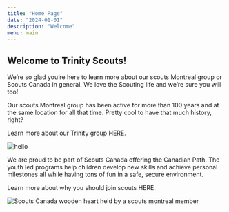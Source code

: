 ```yaml
---
title: "Home Page"
date: "2024-01-01"
description: "Welcome"
menu: main 
---
```

## Welcome to Trinity Scouts!

We’re so glad you’re here to learn more about our scouts Montreal group or Scouts Canada in general.  We love the Scouting life and we’re sure you will too!

Our scouts Montreal group has been active for more than 100 years and at the same location for all that time. Pretty cool to have that much history, right?

Learn more about our Trinity group HERE.

![hello](/img/uploads/2019/02/scouts-montreal-trinity-rosemont.png)

We are proud to be part of Scouts Canada offering the Canadian Path. The youth led programs help children develop new skills and achieve personal milestones all while having tons of fun in a safe, secure environment.

Learn more about why you should join scouts HERE.

![Scouts Canada wooden heart held by a scouts montreal member](img/uploads/2019/02/sm-heart.jpg)